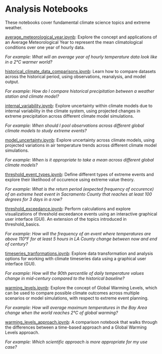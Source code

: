 Analysis Notebooks
==================

These notebooks cover fundamental climate science topics and extreme weather.

[average_meteorological_year.ipynb](average_meteorological_year.ipynb): Explore the concept and applications of an Average Meteorological Year to represent the mean climatological conditions over one year of hourly data.  

*For example: What will an average year of hourly temperature data look like in a 2°C warmer world?*

[historical_climate_data_comparisons.ipynb](historical_climate_data_comparisons.ipynb): Learn how to compare datasets across the historical period, using observations, reanalysis, and model output.  

*For example: How do I compare historical precipitation between a weather station and climate model?*

[internal_variability.ipynb](internal_variability.ipynb): Explore uncertainty within climate models due to internal variability in the climate system, using projected changes in extreme precipitation across different climate model simulations.  

*For example: When should I pool observations across different global climate models to study extreme events?*

[model_uncertainty.ipynb](model_uncertainty.ipynb): Explore uncertainty across climate models, using projected variations in air temperature trends across different climate model simulations.  

*For example: When is it appropriate to take a mean across different global climate models?*

[threshold_event_types.ipynb](threshold_event_types.ipynb): Define different types of extreme events and explore their likelihood of occurence using extreme value theory.  

*For example: What is the return period (expected frequency of occurence) of an extreme heat event in Sacramento County that reaches at least 100 degrees for 3 days in a row?*

[threshold_exceedance.ipynb](https://github.com/cal-adapt/cae-notebooks/blob/re-org/analysis/threshold_exceedance.ipynb): Perform calculations and explore visualizations of threshold exceedance events using an interactive graphical user interface (GUI). An extension of the topics introduced in threshold_basics.  

*For example: How will the frequency of an event where temperatures are above 110°F for at least 5 hours in LA County change between now and end of century?*

[timeseries_tranformations.ipynb](https://github.com/cal-adapt/cae-notebooks/blob/re-org/analysis/timeseries_transformations.ipynb): Explore data transformation and analysis options for working with climate timeseries data using a graphical user interface (GUI).  

*For example: How will the 90th percentile of daily temperature values change in mid-century compared to the historical baseline?*

[warming_levels.ipynb](https://github.com/cal-adapt/cae-notebooks/blob/re-org/analysis/warming_levels.ipynb): Explore the concept of Global Warming Levels, which can be used to compare possible climate outcomes across multiple scenarios or model simulations, with respect to extreme event planning.  

*For example: How will average maximum temperatures in the Bay Area change when the world reaches 2°C of global warming?*

[warming_levels_approach.ipynb](https://github.com/cal-adapt/cae-notebooks/blob/re-org/analysis/warming_levels_approach.ipynb): A comparison notebook that walks through the differences between a time-based approach and a Global Warming Levels approach.  

*For example: Which scientific approach is more appropriate for my use case?*
